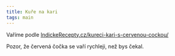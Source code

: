 ```yaml
---
title: Kuře na kari
tags: main
---
```



Vaříme podle [IndickeRecepty.cz/kureci-kari-s-cervenou-cockou/](http://indickerecepty.cz/kureci-kari-s-cervenou-cockou/)

Pozor, že červená čočka se vaří rychleji, než bys čekal.
